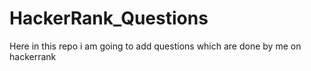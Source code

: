 # HackerRank_Questions
Here in this repo i am going to add questions which are done by me on hackerrank
